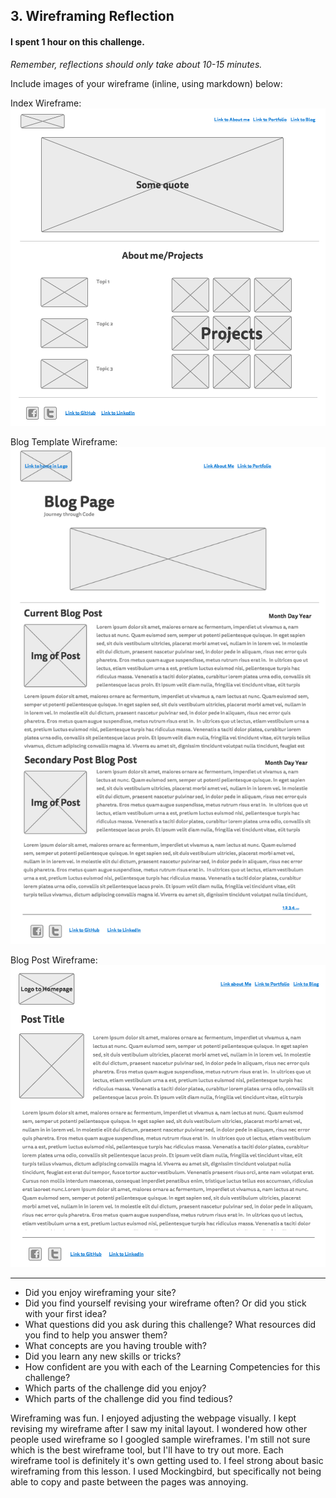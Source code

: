 ## 3. Wireframing Reflection

#### I spent 1 hour on this challenge.

*Remember, reflections should only take about 10-15 minutes.*

Include images of your wireframe (inline, using markdown) below:

Index Wireframe: ![Index Wireframe](wireframe-index.png)

Blog Template Wireframe: ![Blog Template Wireframe](blog/wireframe-blog-index.png)

Blog Post Wireframe: ![Blog Post WireFrame](blog/wireframe-blogs.png)

***

- Did you enjoy wireframing your site?
- Did you find yourself revising your wireframe often? Or did you stick with your first idea?
- What questions did you ask during this challenge? What resources did you find to help you answer them?
- What concepts are you having trouble with?
- Did you learn any new skills or tricks?
- How confident are you with each of the Learning Competencies for this challenge?
- Which parts of the challenge did you enjoy?
- Which parts of the challenge did you find tedious?

Wireframing was fun. I enjoyed adjusting the webpage visually. I kept revising my wireframe after I saw my inital layout. I wondered how other people used wireframe so I googled sample wireframes. I'm still not sure which is the best wireframe tool, but I'll have to try out more. Each wireframe tool is definitely it's own getting used to. I feel strong about basic wireframing from this lesson. I used Mockingbird, but specifically not being able to copy and paste between the pages was annoying.

